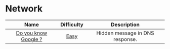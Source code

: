 # Network

| Name | Difficulty | Description |
| :---: | :---: | :---: |
| [Do you know Google ?](DNS_Exchange/challenge.md) | [Easy](../../Difficulty/Easy.md) | Hidden message in DNS response. |
